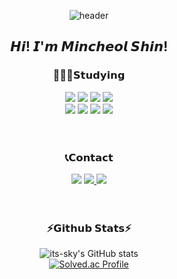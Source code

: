 <div align=center>

![header](https://capsule-render.vercel.app/api?type=Rounded&text=its-sky&color=gradient&fontSize=59&animation=fadeIn)

## 𝙃𝙞! 𝙄'𝙢 𝙈𝙞𝙣𝙘𝙝𝙚𝙤𝙡 𝙎𝙝𝙞𝙣!
  
### 👨🏻‍💻𝗦𝘁𝘂𝗱𝘆𝗶𝗻𝗴
<img src="https://img.shields.io/badge/Python-blue?style=flat&logo=Python&logoColor=FFFFFF"/>
<img src="https://img.shields.io/badge/Java-e6e6fa?style=flat&logo=OpenJDK&logoColor=000000"/>
<img src="https://img.shields.io/badge/Spring-6db33f?style=flat&logo=Spring&logoColor=FFFFFF"/>
<img src="https://img.shields.io/badge/SpringBoot-6db33f?style=flat&logo=Spring Boot&logoColor=FFFFFF"/>
</br>
<img src="https://img.shields.io/badge/MariaDB-003545?style=flat&logo=MariaDB&logoColor=FFFFFF"/>
<img src="https://img.shields.io/badge/MySQL-4479A1?style=flat&logo=MySQL&logoColor=FFFFFF"/>
<img src="https://img.shields.io/badge/Linux-403C3D?style=flat&logo=Linux&logoColor=FCC624"/>
<img src="https://img.shields.io/badge/AWS-232F3E?style=flat&logo=Amazon AWS&logoColor=FFFFFF"/>
</br>  
</br>  
</br>  

### 📞𝗖𝗼𝗻𝘁𝗮𝗰𝘁
<img src="https://img.shields.io/badge/mincshin-9cf?style=flat&logo=42&logoColor=000000"/>
<a href="https://velog.io/@smc9919">
  <img src="https://img.shields.io/badge/Velog-lightgrey?style=flat&logo=Velog&logoColor=20C997"/>
</a>
<a href="https://mail.naver.com/write/popup?srvid=note&to=smc9919@naver.com">
  <img src="https://img.shields.io/badge/Mail-brightgreen?style=flat&logo=Naver&logoColor=FFFFFF"/>
</a>
</br>  
</br>  
</br>  

### ⚡️𝗚𝗶𝘁𝗵𝘂𝗯 𝗦𝘁𝗮𝘁𝘀⚡️

![its-sky's GitHub stats](https://github-readme-stats.vercel.app/api?username=its-sky&show_icons=true&theme=darcula)
</br>
[![Solved.ac Profile](http://mazassumnida.wtf/api/generate_badge?boj=smc9919)](https://solved.ac/smc9919)
</div>
